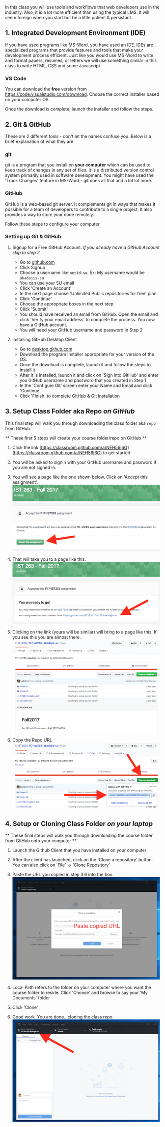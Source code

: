 In this class you will use tools and workflows that web developers use in the industry. Also, it is a lot more efficient
than using the typical LMS. It will seem foreign when you start but be a little patient & persistant.


## 1. Integrated Development Environment (IDE)

If you have used programs like MS-Word, you have used an IDE. IDEs are specialized programs that provide features and tools that make your development process efficient. Just like you would use MS-Word to write and format papers, resumes, or letters we will use something similar in this class to write HTML, CSS and some Javascript.  

### VS Code

You can download the **free** version from <a href="https://code.visualstudio.com/download" target="_blank">https://code.visualstudio.com/download</a>. Choose the correct installer based on your computer OS.

 Once the download is complete, launch the installer and follow the steps.

## 2. Git & GitHub

These are 2 different tools - don't let the names confuse you. Below is a brief explanation of what they are 

### git

git is a program that you install on **your computer** which can be used to keep track of changes in any set of files. It is a distributed version control system primarily used in software development. You might have used the 'Track Changes' feature in MS-Word - git does all that and a lot lot more.


### GitHub

GitHub is a web-based git server. It complements git in ways that makes it possible for a team of developers to contribute to a single project. It also provides a way to store your code remotely. 

Follow these steps to configure your computer

### Setting up Git & GitHub

1. Signup for a Free GitHub Account. *If you already have a GitHub Account skip to step 2*
    - Go to <a href="https://github.com" target="_blank">github.com</a>
    - Click Signup 
    - Choose a username like `netid-su`. Ex: My username would be `akadajis-su`
    - You can use your SU email 
    - Click 'Create an Account'
    - In the next page choose 'Unlimited Public repositories for free' plan.
    - Click 'Continue'
    - Choose the appropriate boxes in the next step
    - Click 'Submit'  
    - You should have received an email from GitHub. Open the email and click 'Verify your email address' to complete the process. You now have a GitHub account. 
    - You will need your GitHub username and password in Step 2  

2. Installing GitHub Desktop Client
    - Go to <a href="https://desktop.github.com" target="_blank">desktop.github.com</a>
    - Download the program installer appropriate for your version of the OS. 
    - Once the download is complete, launch it and follow the steps to install it
    - After it is installed, launch it and click on 'Sign into GitHub' and enter you GitHub username and password that you created in Step 1
    - In the 'Configure Git' screen enter your Name and Email and click 'Continue'
    - Click 'Finish' to complete GitHub & Git installation


## 3. Setup Class Folder aka Repo ***on GitHub***

This final step will walk you through downloading the class folder aka `repo` from GitHub.     

** These first 5 steps will create your course folder/repo on GitHub **

1. Click the link [https://classroom.github.com/a/NEH56j6G](https://classroom.github.com/a/NEH56j6G) to get started.

2. You will be asked to signin with your GitHub username and password if you are not signed in. 

3. You will see a page like the one shown below. Click on 'Accept this assignment'.
![Alt](/images/github-accept-assignment-part1.png "GitHub Project Accept Page 1")

4. That will take you to a page like this.
![Alt](/images/github-accept-assignment-part2.png "GitHub Project Accept Page 2")

5. Clicking on the link (yours will be similar) will bring to a page like this. If you see this you are almost there.  
![Alt](/images/github-accept-assignment-part3.png "GitHub Project Accept Page 3")

6. Copy the Repo URL
![Alt](/images/github-accept-assignment-part6.png "GitHub Project Accept Page 6")

## 4. Setup or Cloning Class Folder ***on your laptop***
** These final steps will walk you through downloading the course folder from GitHub onto your computer **

1. Launch the Github Client that you have installed on your computer

2. After the client has launched, click on the 'Clone a repository' button. You can also click on 'File' -> 'Clone Repository'  

3. Paste the URL you copied in step 3.6 into the box.
![Alt](/images/github-accept-assignment-part7.png "GitHub Project Accept Page 7")

4. Local Path refers to the folder on your computer where you want the course folder to reside. Click 'Choose' and browse to say your 'My Documents' folder

5. Click 'Clone'

6. Good work. You are done...cloning the class repo.
![Alt](/images/github-accept-assignment-part8.png "GitHub Project Accept Page 8")